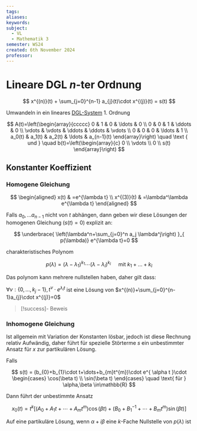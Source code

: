 ```yaml
---
tags: 
aliases: 
keywords: 
subject:
  - VL
  - Mathematik 3
semester: WS24
created: 6th November 2024
professor:
---
```

 
# Lineare DGL $n$-ter Ordnung

$$
x^{(n)}(t) + \sum_{j=0}^{n-1} a_{j}(t)\cdot x^{(j)}(t) = s(t)
$$

Umwandeln in ein lineares [DGL-System](Analysis/DGL-System.md) 1. Ordnung

$$
A(t)=\left(\begin{array}{ccccc}
0 & 1 & 0 & \ldots & 0 \\
0 & 0 & 1 & \ddots & 0 \\
\vdots & \vdots & \ddots & \ddots & \vdots \\
0 & 0 & 0 & \ldots & 1 \\
a_0(t) & a_1(t) & a_2(t) & \ldots & a_{n-1}(t)
\end{array}\right) \quad \text { und } \quad b(t)=\left(\begin{array}{c}
0 \\ \vdots \\ 0 \\ s(t)
\end{array}\right)
$$

## Konstanter Koeffizient

### Homogene Gleichung
$$
\begin{aligned}
x(t) & =e^{\lambda t} \\
x^{(3)}(t) & =\lambda^\lambda e^{\lambda t}
\end{aligned}
$$

Falls $a_{0}, \dots a_{n-1}$ nicht von $t$ abhängen, dann geben wir diese Lösungen der homogenen Gleichung ($s(t)=0$) explizit an:


$$
\underbrace{ \left(\lambda^n+\sum_{j=0}^n a_j \lambda^j\right) }_{ p(\lambda)} e^{\lambda t}=0
$$


charakteristisches Polynom

$$
p(\lambda)=\left(\lambda-\lambda_1\right)^{k_1} \cdots\left(\lambda-\lambda_l\right)^{k_l} \quad \text{ mit } k_{1}+\dots + k_{l}
$$

Das polynom kann mehrere nullstellen haben, daher gilt dass:

$\forall\nu : {\{ 0,\dots,k_{j} - 1\}},\, t^{\nu}\cdot e^{\lambda_{i} t}$ ist eine Lösung von $x^{(n)}+\sum_{j=0}^{n-1}a_{j}\cdot x^{(j)}=0$

> [!success]- Beweis
> 


### Inhomogene Gleichung

Ist allgemein mit Variation der Konstanten lösbar, jedoch ist diese Rechnung relativ Aufwändig, daher führt für spezielle Störterme $s$ ein unbestimmter Ansatz für $x$ zur partikulären Lösung.

Falls

$$
s(t) = (b_{0}+b_{1}\cdot t+\dots+b_{m}t^{m})\cdot e^{ \alpha t }\cdot \begin{cases}
\cos(\beta t) \\
\sin(\beta t)
\end{cases} \quad \text{ für } \alpha,\beta \in\mathbb{R}
$$

Dann führt der unbestimmte Ansatz 

$$
x_0(t)=t^k\left[\left(A_0+A_1 t+\cdots+A_m t^m\right) \cos (\beta t)+\left(B_0+B_1^{-1}+\cdots+B_m t^m\right) \sin (\beta t)\right]
$$

Auf eine partikuläre Lösung, wenn $\alpha+i\beta$ eine $k$-Fache Nullstelle von $p(\lambda)$ ist